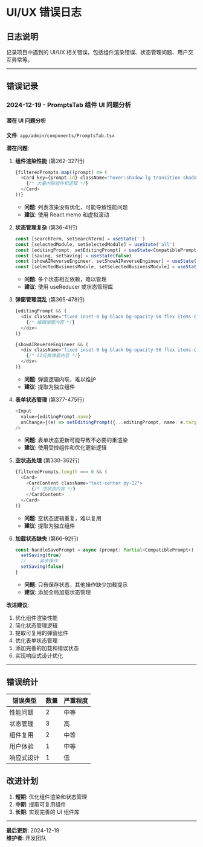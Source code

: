 # UI/UX 错误日志

## 日志说明
记录项目中遇到的 UI/UX 相关错误，包括组件渲染错误、状态管理问题、用户交互异常等。

---

## 错误记录

### 2024-12-19 - PromptsTab 组件 UI 问题分析

#### 潜在 UI 问题分析

**文件**: `app/admin/components/PromptsTab.tsx`

**潜在问题**:
1. **组件渲染性能** (第262-327行)
   ```typescript
   {filteredPrompts.map((prompt) => (
     <Card key={prompt.id} className="hover:shadow-lg transition-shadow">
       {/* 大量内联组件和逻辑 */}
     </Card>
   ))}
   ```
   - **问题**: 列表渲染没有优化，可能导致性能问题
   - **建议**: 使用 React.memo 和虚拟滚动

2. **状态管理复杂** (第36-41行)
   ```typescript
   const [searchTerm, setSearchTerm] = useState('')
   const [selectedModule, setSelectedModule] = useState('all')
   const [editingPrompt, setEditingPrompt] = useState<CompatiblePrompt | null>(null)
   const [saving, setSaving] = useState(false)
   const [showAIReverseEngineer, setShowAIReverseEngineer] = useState(false)
   const [selectedBusinessModule, setSelectedBusinessModule] = useState('product-analysis')
   ```
   - **问题**: 多个状态相互依赖，难以管理
   - **建议**: 使用 useReducer 或状态管理库

3. **弹窗管理混乱** (第365-478行)
   ```typescript
   {editingPrompt && (
     <div className="fixed inset-0 bg-black bg-opacity-50 flex items-center justify-center z-50">
       {/* 编辑弹窗内容 */}
     </div>
   )}
   
   {showAIReverseEngineer && (
     <div className="fixed inset-0 bg-black bg-opacity-50 flex items-center justify-center z-50">
       {/* AI反推弹窗内容 */}
     </div>
   )}
   ```
   - **问题**: 弹窗逻辑内联，难以维护
   - **建议**: 提取为独立组件

4. **表单状态管理** (第377-475行)
   ```typescript
   <Input
     value={editingPrompt.name}
     onChange={(e) => setEditingPrompt({...editingPrompt, name: e.target.value})}
   />
   ```
   - **问题**: 表单状态更新可能导致不必要的重渲染
   - **建议**: 使用受控组件和优化更新逻辑

5. **空状态处理** (第330-362行)
   ```typescript
   {filteredPrompts.length === 0 && (
     <Card>
       <CardContent className="text-center py-12">
         {/* 空状态内容 */}
       </CardContent>
     </Card>
   )}
   ```
   - **问题**: 空状态逻辑重复，难以复用
   - **建议**: 提取为独立组件

6. **加载状态缺失** (第66-92行)
   ```typescript
   const handleSavePrompt = async (prompt: Partial<CompatiblePrompt>) => {
     setSaving(true)
     // ... 异步操作
     setSaving(false)
   }
   ```
   - **问题**: 只有保存状态，其他操作缺少加载提示
   - **建议**: 添加全局加载状态管理

**改进建议**:
1. 优化组件渲染性能
2. 简化状态管理逻辑
3. 提取可复用的弹窗组件
4. 优化表单状态管理
5. 添加完善的加载和错误状态
6. 实现响应式设计优化

---

## 错误统计

| 错误类型 | 数量 | 严重程度 |
|---------|------|----------|
| 性能问题 | 2 | 中等 |
| 状态管理 | 3 | 高 |
| 组件复用 | 2 | 中等 |
| 用户体验 | 1 | 中等 |
| 响应式设计 | 1 | 低 |

## 改进计划

1. **短期**: 优化组件渲染和状态管理
2. **中期**: 提取可复用组件
3. **长期**: 实现完善的 UI 组件库

---

**最后更新**: 2024-12-19  
**维护者**: 开发团队
